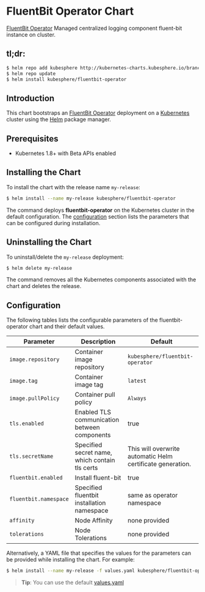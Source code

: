 
# FluentBit Operator Chart

[FluentBit Operator](https://github.com/kubesphere/fluentbit-operator) Managed centralized logging component fluent-bit instance on cluster.
## tl;dr:

```bash
$ helm repo add kubesphere http://kubernetes-charts.kubesphere.io/branch/master
$ helm repo update
$ helm install kubesphere/fluentbit-operator
```

## Introduction

This chart bootstraps an [FluentBit Operator](https://github.com/kubesphere/charts/fluentbit-operator) deployment on a [Kubernetes](http://kubernetes.io) cluster using the [Helm](https://helm.sh) package manager.

## Prerequisites

- Kubernetes 1.8+ with Beta APIs enabled

## Installing the Chart

To install the chart with the release name `my-release`:

```bash
$ helm install --name my-release kubesphere/fluentbit-operator
```

The command deploys **fluentbit-operator** on the Kubernetes cluster in the default configuration. The [configuration](#configuration) section lists the parameters that can be configured during installation.

## Uninstalling the Chart

To uninstall/delete the `my-release` deployment:

```bash
$ helm delete my-release
```

The command removes all the Kubernetes components associated with the chart and deletes the release.

## Configuration

The following tables lists the configurable parameters of the fluentbit-operator chart and their default values.

|          Parameter          |                Description                               |             Default            |
| --------------------------- | -------------------------------------------------------- | ------------------------------ |
| `image.repository`          | Container image repository                               | `kubesphere/fluentbit-operator` |
| `image.tag       `          | Container image tag                                      | `latest`                       |
| `image.pullPolicy`          | Container pull policy                                    | `Always`                       |
| `tls.enabled`               | Enabled TLS communication between components             | true                           |
| `tls.secretName`            | Specified secret name, which contain tls certs           | This will overwrite automatic Helm certificate generation. |
| `fluentbit.enabled`         | Install fluent-bit                                       | true                           |
| `fluentbit.namespace`       | Specified fluentbit installation namespace               | same as operator namespace     |
| `affinity`                  | Node Affinity                                            | none provided                  |
| `tolerations`               | Node Tolerations                                         | none provided                  |

Alternatively, a YAML file that specifies the values for the parameters can be provided while installing the chart. For example:

```bash
$ helm install --name my-release -f values.yaml kubesphere/fluentbit-operator
```

> **Tip**: You can use the default [values.yaml](values.yaml)


```


